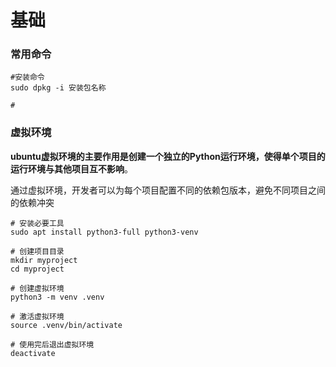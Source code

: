 # 基础

### 常用命令

```
#安装命令
sudo dpkg -i 安装包名称

#
```

### 

### 虚拟环境

**ubuntu虚拟环境的主要作用是创建一个独立的Python运行环境，使得单个项目的运行环境与其他项目互不影响**‌。

​	通过虚拟环境，开发者可以为每个项目配置不同的依赖包版本，避免不同项目之间的依赖冲突‌

```
# 安装必要工具
sudo apt install python3-full python3-venv

# 创建项目目录
mkdir myproject
cd myproject

# 创建虚拟环境
python3 -m venv .venv

# 激活虚拟环境
source .venv/bin/activate

# 使用完后退出虚拟环境
deactivate
```





